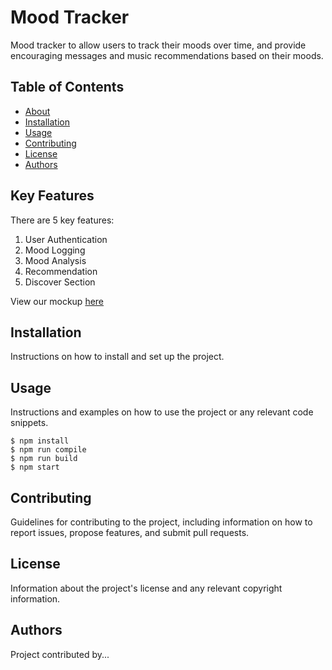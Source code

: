 # Mood Tracker

Mood tracker to allow users to track their moods over time, and provide encouraging messages and music recommendations based on their moods.

## Table of Contents

- [About](#about)
- [Installation](#installation)
- [Usage](#usage)
- [Contributing](#contributing)
- [License](#license)
- [Authors](#authors)

## Key Features

There are 5 key features:
1. User Authentication
2. Mood Logging
3. Mood Analysis
4. Recommendation
5. Discover Section

View our mockup [here](https://www.figma.com/file/ZHsnruopY2JYJsaQqxQ0HS/1.-Mood-Log-Page?type=design&node-id=0%3A1&mode=design&t=Gb3aBS2kBKfZR4EE-1)

## Installation

Instructions on how to install and set up the project.

## Usage

Instructions and examples on how to use the project or any relevant code snippets.

```
$ npm install
$ npm run compile
$ npm run build
$ npm start
```

## Contributing

Guidelines for contributing to the project, including information on how to report issues, propose features, and submit pull requests.

## License

Information about the project's license and any relevant copyright information.

## Authors

Project contributed by...